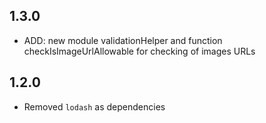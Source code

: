 ## 1.3.0
* ADD: new module validationHelper and function checkIsImageUrlAllowable for checking of images URLs

## 1.2.0
* Removed `lodash` as dependencies
